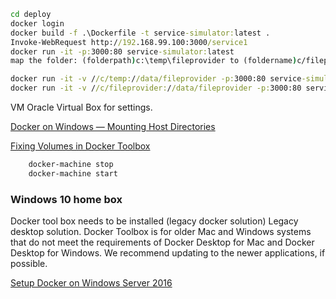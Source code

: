 ```cmd
cd deploy
docker login
docker build -f .\Dockerfile -t service-simulator:latest .
Invoke-WebRequest http://192.168.99.100:3000/service1
docker run -it -p:3000:80 service-simulator:latest
map the folder: (folderpath)c:\temp\fileprovider to (foldername)c/fileprovider  ( Note: see no : in the folder name)

docker run -it -v //c/temp://data/fileprovider -p:3000:80 service-simulator:latest
docker run -it -v //c/fileprovider://data/fileprovider -p:3000:80 service-simulator:latest /bin/sh
```

VM Oracle Virtual Box for settings.

[Docker on Windows — Mounting Host Directories](https://rominirani.com/docker-on-windows-mounting-host-directories-d96f3f056a2c)

[Fixing Volumes in Docker Toolbox](https://medium.com/@Charles_Stover/fixing-volumes-in-docker-toolbox-4ad5ace0e572)
```cmd
    docker-machine stop
    docker-machine start
```
### Windows 10 home box
Docker tool box needs to be installed (legacy docker solution)
Legacy desktop solution. Docker Toolbox is for older Mac and Windows systems that do not meet the requirements of Docker Desktop for Mac and Docker Desktop for Windows. We recommend updating to the newer applications, if possible.

[Setup Docker on Windows Server 2016](https://blog.couchbase.com/setup-docker-windows-server-2016/)
